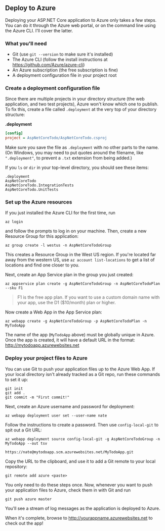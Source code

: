 ## Deploy to Azure

Deploying your ASP.NET Core application to Azure only takes a few steps. You can do it through the Azure web portal, or on the command line using the Azure CLI. I'll cover the latter.

### What you'll need

* Git (use `git --version` to make sure it's installed)
* The Azure CLI (follow the install instructions at https://github.com/Azure/azure-cli)
* An Azure subscription (the free subscription is fine)
* A deployment configuration file in your project root

### Create a deployment configuration file

Since there are multiple projects in your directory structure (the web application, and two test projects), Azure won't know which one to publish. To fix this, create a file called `.deployment` at the very top of your directory structure:

**.deployment**

```ini
[config]
project = AspNetCoreTodo/AspNetCoreTodo.csproj
```

Make sure you save the file as `.deployment` with no other parts to the name. (On Windows, you may need to put quotes around the filename, like `".deployment"`, to prevent a `.txt` extension from being added.)

If you `ls` or `dir` in your top-level directory, you should see these items:

```
.deployment
AspNetCoreTodo
AspNetCoreTodo.IntegrationTests
AspNetCoreTodo.UnitTests
```

### Set up the Azure resources


If you just installed the Azure CLI for the first time, run

```
az login
```

and follow the prompts to log in on your machine. Then, create a new Resource Group for this application:

```
az group create -l westus -n AspNetCoreTodoGroup
```

This creates a Resource Group in the West US region. If you're located far away from the western US, use `az account list-locations` to get a list of locations and find one closer to you.

Next, create an App Service plan in the group you just created:

```
az appservice plan create -g AspNetCoreTodoGroup -n AspNetCoreTodoPlan --sku F1
```

> F1 is the free app plan. If you want to use a custom domain name with your app, use the D1 ($10/month) plan or higher.

Now create a Web App in the App Service plan:

```
az webapp create -g AspNetCoreTodoGroup -p AspNetCoreTodoPlan -n MyTodoApp
```

The name of the app (`MyTodoApp` above) must be globally unique in Azure. Once the app is created, it will have a default URL in the format: http://mytodoapp.azurewebsites.net

### Deploy your project files to Azure

You can use Git to push your application files up to the Azure Web App. If your local directory isn't already tracked as a Git repo, run these commands to set it up:

```
git init
git add .
git commit -m "First commit!"
```

Next, create an Azure username and password for deployment:

```
az webapp deployment user set --user-name nate
```

Follow the instructions to create a password. Then use `config-local-git` to spit out a Git URL:

```
az webapp deployment source config-local-git -g AspNetCoreTodoGroup -n MyTodoApp --out tsv

https://nate@mytodoapp.scm.azurewebsites.net/MyTodoApp.git
```

Copy the URL to the clipboard, and use it to add a Git remote to your local repository:

```
git remote add azure <paste>
```

You only need to do these steps once. Now, whenever you want to push your application files to Azure, check them in with Git and run

```
git push azure master
```

You'll see a stream of log messages as the application is deployed to Azure.

When it's complete, browse to http://yourappname.azurewebsites.net to check out the app!

